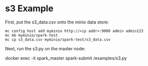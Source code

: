 s3 Example
==============

First, put the s3_data.csv onto the minio data store:
```
mc config host add myminio http://<ip addr>:9000 admin admin123
mc mb myminio/spark-test
mc cp s3_data.csv myminio/spark-test/s3_data.csv
```

Next, run the s3.py on the master node:

docker exec -it spark_master spark-submit /examples/s3.py <ip addr of minio instance>

